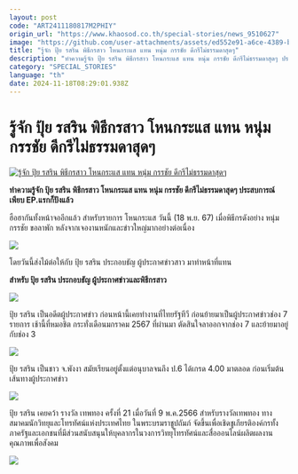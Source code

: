 ```yaml
---
layout: post
code: "ART2411180817M2PHIY"
origin_url: "https://www.khaosod.co.th/special-stories/news_9510627"
image: "https://github.com/user-attachments/assets/ed552e91-a6ce-4389-b294-fff9db82a55b"
title: "รู้จัก ปุ้ย รสริน พิธีกรสาว โหนกระแส แทน หนุ่ม กรรชัย ดีกรีไม่ธรรมดาสุดๆ"
description: "ทำความรู้จัก ปุ้ย รสริน พิธีกรสาว โหนกระแส แทน หนุ่ม กรรชัย ดีกรีไม่ธรรมดาสุดๆ ประสบการณ์เพียบ EP.แรกก็ปังแล้ว แฟนๆ ฮือฮาความสวย-เก่ง"
category: "SPECIAL_STORIES"
language: "th"
date: 2024-11-18T08:29:01.938Z
---
```


# รู้จัก ปุ้ย รสริน พิธีกรสาว โหนกระแส แทน หนุ่ม กรรชัย ดีกรีไม่ธรรมดาสุดๆ

[![รู้จัก ปุ้ย รสริน พิธีกรสาว โหนกระแส แทน หนุ่ม กรรชัย ดีกรีไม่ธรรมดาสุดๆ](https://www.khaosod.co.th/wpapp/uploads/2024/11/pui_rose4554-4.jpg "รู้จัก ปุ้ย รสริน พิธีกรสาว โหนกระแส แทน หนุ่ม กรรชัย ดีกรีไม่ธรรมดาสุดๆ")](https://www.khaosod.co.th/wpapp/uploads/2024/11/pui_rose4554-4.jpg)

**ทำความรู้จัก ปุ้ย รสริน พิธีกรสาว โหนกระแส แทน หนุ่ม กรรชัย ดีกรีไม่ธรรมดาสุดๆ ประสบการณ์เพียบ EP.แรกก็ปังแล้ว**

ฮือฮากันทั้งหน้าจออีกแล้ว สำหรับรายการ โหนกระแส วันนี้ (18 พ.ย. 67) เมื่อพิธีกรดังอย่าง หนุ่ม กรรชัย ขอลาพัก หลังจากเจองานหนักและข่าวใหญ่มากอย่างต่อเนื่อง

[![](https://www.khaosod.co.th/wpapp/uploads/2024/11/pui_rose4554-3.png)](https://www.khaosod.co.th/wpapp/uploads/2024/11/pui_rose4554-3.png)

โดยวันนี้ส่งไม้ต่อให้กับ ปุ้ย รสริน ประกอบธัญ ผู้ประกาศข่าวสาว มาทำหน้าที่แทน

**สำหรับ ปุ้ย รสริน ประกอบธัญ ผู้ประกาศข่าวและพิธีกรสาว**

[![](https://www.khaosod.co.th/wpapp/uploads/2024/11/pui_rose4554-2.png)](https://www.khaosod.co.th/wpapp/uploads/2024/11/pui_rose4554-2.png)

ปุ้ย รสริน เป็นอดีตผู้ประกาศข่าว ก่อนหน้านี้เคยทำงานที่ไทยรัฐทีวี ก่อนย้ายมาเป็นผู้ประกาศข่าวช่อง 7 รายการ เช้านี้ที่หมอชิต กระทั่งเดือนมกราคม 2567 ที่ผ่านมา ตัดสินใจลาออกจากช่อง 7 และย้ายมาอยู่กับช่อง 3

[![](https://www.khaosod.co.th/wpapp/uploads/2024/11/pui_rose4554-2.jpg)](https://www.khaosod.co.th/wpapp/uploads/2024/11/pui_rose4554-2.jpg)

ปุ้ย รสริน เป็นชาว จ.พังงา สมัยเรียนอยู่ตั้งแต่อนุบาลจนถึง ป.6 ได้เกรด 4.00 มาตลอด ก่อนเริ่มต้นเส้นทางผู้ประกาศข่าว

[![](https://www.khaosod.co.th/wpapp/uploads/2024/11/pui_rose4554-1.jpg)](https://www.khaosod.co.th/wpapp/uploads/2024/11/pui_rose4554-1.jpg)

ปุ้ย รสริน เคยคว้า รางวัล เทพทอง ครั้งที่ 21 เมื่อวันที่ 9 พ.ค.2566 สำหรับรางวัลเทพทอง ทางสมาคมนักวิทยุและโทรทัศน์แห่งประเทศไทย ในพระบรมราชูปถัมภ์ จัดขึ้นเพื่อเชิดชูเกียรติองค์กรทั้งภาครัฐและเอกชนที่มีส่วนสนับสนุนให้บุคลากรในวงการวิทยุโทรทัศน์และสื่อออนไลน์ผลิตผลงานคุณภาพเพื่อสังคม

[![](https://www.khaosod.co.th/wpapp/uploads/2024/11/pui_rose4554-3.jpg)](https://www.khaosod.co.th/wpapp/uploads/2024/11/pui_rose4554-3.jpg)